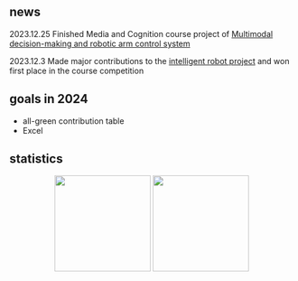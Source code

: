 ## news

2023.12.25 Finished Media and Cognition course project of [Multimodal decision-making and robotic arm control system](https://github.com/Code-319/media-recognition-project-2023)

2023.12.3 Made major contributions to the [intelligent robot project](https://github.com/wihn2021/smart-robot) and won first place in the course competition

## goals in 2024

- all-green contribution table
- Excel

## statistics

<div align="center">
<span>  </span>
<img height="170px" src="https://github-readme-stats.vercel.app/api?username=wihn2021&count_private=true" /><span>  </span><img height="170px" src="https://github-readme-stats.vercel.app/api/top-langs/?username=wihn2021" />
<span>  </span>
</div>
<!---
wihn2021/wihn2021 is a ✨ special ✨ repository because its `README.md` (this file) appears on your GitHub profile.
You can click the Preview link to take a look at your changes.
--->
